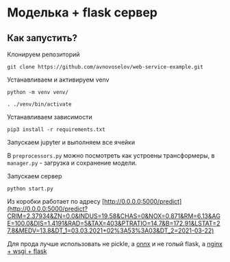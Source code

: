 # Моделька + flask сервер

## Как запустить?

Клонируем репозиторий

```shell
git clone https://github.com/avnovoselov/web-service-example.git
```

Устанавливаем и активируем venv

```shell
python -m venv venv/

. ./venv/bin/activate
```

Устанавливаем зависимости

```shell
pip3 install -r requirements.txt
```

Запускаем jupyter и выполняем все ячейки 

В `preprocessors.py` можно посмотреть как устроены трансформеры,
в `manager.py` - загрузка и сохранение модели.

Запускаем сервер

```shell
python start.py
```

Из коробки работает по адресу [http://0.0.0.0:5000/predict](http://0.0.0.0:5000/predict?CRIM=2.37934&ZN=0.0&INDUS=19.58&CHAS=0&NOX=0.871&RM=6.13&AGE=100.0&DIS=1.4191&RAD=5&TAX=403&PTRATIO=14.7&B=172.91&LSTAT=27.8&MEDV=13.8&DT_1=03.03.2021+02%3A53%3A03&DT_2=2021-03-22)

Для прода лучше использовать не pickle, а [onnx](http://onnx.ai/sklearn-onnx/index.html)
и не голый flask, а [nginx + wsgi + flask](https://www.digitalocean.com/community/tutorials/how-to-serve-flask-applications-with-uswgi-and-nginx-on-ubuntu-18-04-ru)
